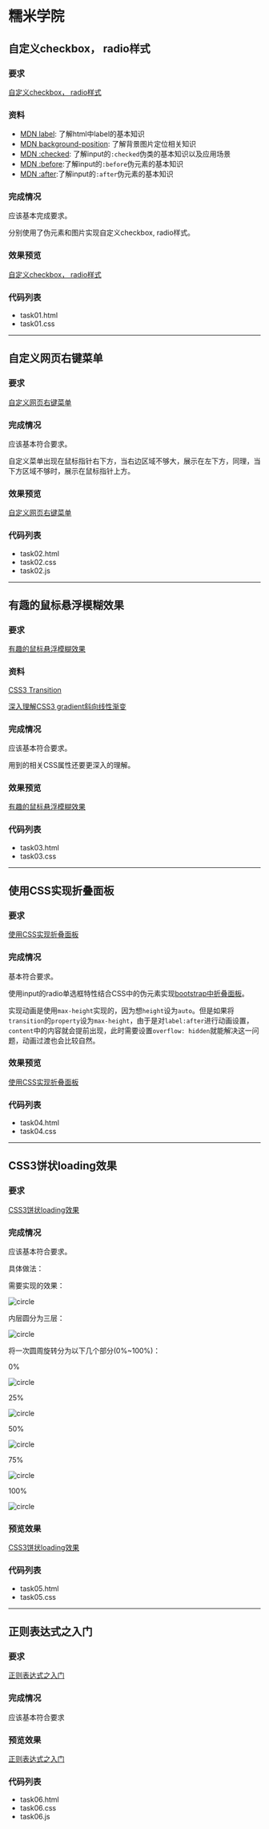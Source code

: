 # 糯米学院

## 自定义checkbox， radio样式

### 要求

[自定义checkbox， radio样式](http://ife.baidu.com/course/detail/id/23?t=1490620696985#learn)

### 资料

- [MDN label](https://developer.mozilla.org/en-US/docs/Web/HTML/Element/label): 了解html中label的基本知识
- [MDN background-position](https://developer.mozilla.org/en-US/docs/Web/CSS/background-position): 了解背景图片定位相关知识
- [MDN :checked](https://developer.mozilla.org/en-US/docs/Web/CSS/:checked): 了解input的`:checked`伪类的基本知识以及应用场景
- [MDN :before](https://developer.mozilla.org/en-US/docs/Web/CSS/::before):了解input的`:before`伪元素的基本知识
- [MDN :after](https://developer.mozilla.org/en-US/docs/Web/CSS/::after):了解input的`:after`伪元素的基本知识

### 完成情况

应该基本完成要求。

分别使用了伪元素和图片实现自定义checkbox, radio样式。

### 效果预览

[自定义checkbox， radio样式](https://miraclezys.github.io/IFE/academy_nuomi/code/task01.html)

### 代码列表

* task01.html
* task01.css


---

## 自定义网页右键菜单

### 要求

[自定义网页右键菜单](http://ife.baidu.com/course/detail/id/26?t=1490693259217#learn)

### 完成情况

应该基本符合要求。

自定义菜单出现在鼠标指针右下方，当右边区域不够大，展示在左下方，同理，当下方区域不够时，展示在鼠标指针上方。

### 效果预览

[自定义网页右键菜单](https://miraclezys.github.io/IFE/academy_nuomi/code/task02.html)

### 代码列表

* task02.html
* task02.css
* task02.js


---

## 有趣的鼠标悬浮模糊效果

### 要求

[有趣的鼠标悬浮模糊效果](http://ife.baidu.com/course/detail/id/14)

### 资料

[CSS3 Transition](http://www.w3cplus.com/content/css3-transition)

[深入理解CSS3 gradient斜向线性渐变](http://www.zhangxinxu.com/wordpress/2013/09/%E6%B7%B1%E5%85%A5%E7%90%86%E8%A7%A3css3-gradient%E6%96%9C%E5%90%91%E7%BA%BF%E6%80%A7%E6%B8%90%E5%8F%98/)

### 完成情况

应该基本符合要求。

用到的相关CSS属性还要更深入的理解。

### 效果预览

[有趣的鼠标悬浮模糊效果](https://miraclezys.github.io/IFE/academy_nuomi/code/task03.html)

### 代码列表

* task03.html
* task03.css


---

##  使用CSS实现折叠面板

### 要求

[使用CSS实现折叠面板](http://ife.baidu.com/course/detail/id/27)

### 完成情况

基本符合要求。

使用input的radio单选框特性结合CSS中的伪元素实现[bootstrap中折叠面板](http://v3.bootcss.com/javascript/#collapse-example-accordion)。

实现动画是使用`max-height`实现的，因为想`height`设为`auto`。但是如果将`transition`的`property`设为`max-height`，由于是对`label:after`进行动画设置，`content`中的内容就会提前出现，此时需要设置`overflow: hidden`就能解决这一问题，动画过渡也会比较自然。

### 效果预览

[ 使用CSS实现折叠面板](https://miraclezys.github.io/IFE/academy_nuomi/code/task04.html)

### 代码列表

* task04.html
* task04.css

---

## CSS3饼状loading效果

### 要求

[CSS3饼状loading效果](http://ife.baidu.com/course/detail/id/36)

### 完成情况

应该基本符合要求。

具体做法：

需要实现的效果：

![circle](https://raw.githubusercontent.com/miraclezys/IFE/master/academy_nuomi/image/circle3.gif)

内层圆分为三层：

![circle](https://raw.githubusercontent.com/miraclezys/IFE/master/academy_nuomi/image/circle1.png)

将一次圆周旋转分为以下几个部分(0%~100%)：

0%

![circle](https://raw.githubusercontent.com/miraclezys/IFE/master/academy_nuomi/image/circle1.png)

25%

![circle](https://raw.githubusercontent.com/miraclezys/IFE/master/academy_nuomi/image/circle25.png)

50%

![circle](https://raw.githubusercontent.com/miraclezys/IFE/master/academy_nuomi/image/circle50.png)

75%

![circle](https://raw.githubusercontent.com/miraclezys/IFE/master/academy_nuomi/image/circle75.png)

100%

![circle](https://raw.githubusercontent.com/miraclezys/IFE/master/academy_nuomi/image/circle100.png)

### 预览效果

[ CSS3饼状loading效果](https://miraclezys.github.io/IFE/academy_nuomi/code/task05.html)

### 代码列表

* task05.html
* task05.css

---

## 正则表达式之入门

### 要求

[正则表达式之入门](http://ife.baidu.com/course/detail/id/29)

### 完成情况

应该基本符合要求

### 预览效果

[正则表达式之入门](https://miraclezys.github.io/IFE/academy_nuomi/code/task06.html)

### 代码列表

* task06.html
* task06.css
* task06.js